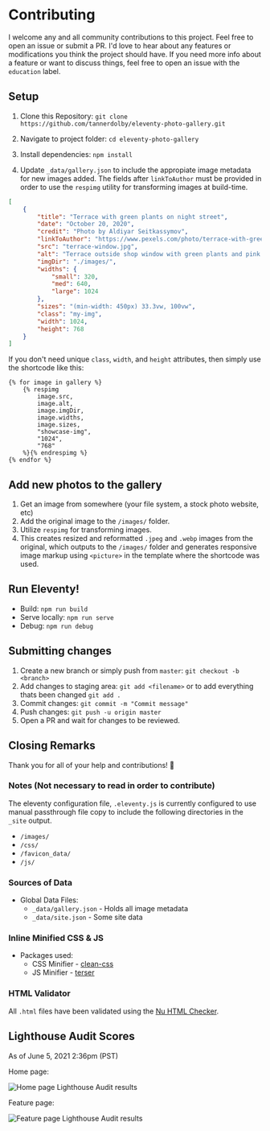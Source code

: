 # Contributing

I welcome any and all community contributions to this project. Feel free to open an issue or submit a PR. I'd love to hear about any features or modifications you think the project should have. If you need more info about a feature or want to discuss things, feel free to open an issue with the `education` label. 

## Setup

1. Clone this Repository: `git clone https://github.com/tannerdolby/eleventy-photo-gallery.git`

2. Navigate to project folder: `cd eleventy-photo-gallery`

3. Install dependencies: `npm install`

4. Update `_data/gallery.json` to include the appropiate image metadata for new images added. The fields after `linkToAuthor` must be provided in order to use the `respimg` utility for transforming images at build-time.

```json
[
    {
        "title": "Terrace with green plants on night street",
        "date": "October 20, 2020",
        "credit": "Photo by Aldiyar Seitkassymov",
        "linkToAuthor": "https://www.pexels.com/photo/terrace-with-green-plants-on-night-street-3100835/",
        "src": "terrace-window.jpg",
        "alt": "Terrace outside shop window with green plants and pink tree on night street",
        "imgDir": "./images/",
        "widths": {
            "small": 320,
            "med": 640,
            "large": 1024
        },
        "sizes": "(min-width: 450px) 33.3vw, 100vw",
        "class": "my-img",
        "width": 1024,
        "height": 768
    }
]
```

If you don't need unique `class`, `width`, and `height` attributes, then simply use the shortcode like this:

```
{% for image in gallery %}
    {% respimg 
        image.src,
        image.alt,
        image.imgDir,
        image.widths,
        image.sizes,
        "showcase-img",
        "1024",
        "768"
    %}{% endrespimg %}
{% endfor %}
```

## Add new photos to the gallery
1. Get an image from somewhere (your file system, a stock photo website, etc)
2. Add the original image to the `/images/` folder.
3. Utilize `respimg` for transforming images.
4. This creates resized and reformatted `.jpeg` and `.webp` images from the original, which outputs to the `/images/` folder and generates responsive image markup using `<picture>` in the template where the shortcode was used.

## Run Eleventy! 
- Build: `npm run build`
- Serve locally: `npm run serve`
- Debug: `npm run debug`

## Submitting changes

1. Create a new branch or simply push from `master`: `git checkout -b <branch>`
2. Add changes to staging area: `git add <filename>` or to add everything thats been changed `git add .`
3. Commit changes: `git commit -m "Commit message"`
4. Push changes: `git push -u origin master` 
5. Open a PR and wait for changes to be reviewed.

## Closing Remarks
Thank you for all of your help and contributions! 🚀

### Notes (Not necessary to read in order to contribute)
The eleventy configuration file, `.eleventy.js` is currently configured to use manual passthrough file copy to include the following directories in the `_site` output. 

- `/images/`
- `/css/`
- `/favicon_data/`
- `/js/` 

### Sources of Data
* Global Data Files: 
    * `_data/gallery.json` - Holds all image metadata
    * `_data/site.json` - Some site data

### Inline Minified CSS & JS
- Packages used:
    - CSS Minifier - [clean-css](https://github.com/jakubpawlowicz/clean-css)
    - JS Minifier - [terser](https://github.com/terser/terser)

### HTML Validator
All `.html` files have been validated using the [Nu HTML Checker](https://validator.w3.org/).

## Lighthouse Audit Scores 
As of June 5, 2021 2:36pm (PST)

Home page:

![Home page Lighthouse Audit results](https://user-images.githubusercontent.com/48612525/120906123-b47d9100-c60b-11eb-98df-c5eec3c1f735.png)

Feature page:

![Feature page Lighthouse Audit results](https://user-images.githubusercontent.com/48612525/120906119-b21b3700-c60b-11eb-86a9-d6d243375f89.png)
